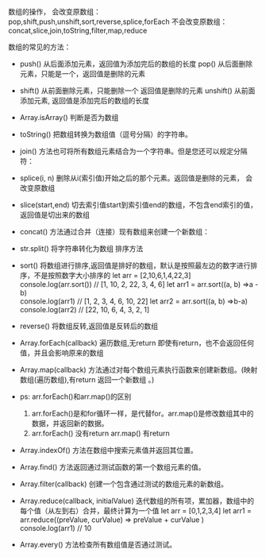 数组的操作，
会改变原数组：pop,shift,push,unshift,sort,reverse,splice,forEach
不会改变原数组：concat,slice,join,toString,filter,map,reduce

数组的常见的方法： 
- push() 从后面添加元素，返回值为添加完后的数组的长度  pop() 从后面删除元素，只能是一个，返回值是删除的元素
- shift() 从前面删除元素，只能删除一个 返回值是删除的元素  unshift()  从前面添加元素, 返回值是添加完后的数组的长度
- Array.isArray()   判断是否为数组  
- toString() 把数组转换为数组值（逗号分隔）的字符串。
- join() 方法也可将所有数组元素结合为一个字符串。但是您还可以规定分隔符：
- splice(i, n) 删除从i(索引值)开始之后的那个元素。返回值是删除的元素， 会改变原数组   
- slice(start,end) 切去索引值start到索引值end的数组，不包含end索引的值，返回值是切出来的数组
- concat() 方法通过合并（连接）现有数组来创建一个新数组：
- str.split() 将字符串转化为数组
排序方法
- sort() 将数组进行排序,返回值是排好的数组，默认是按照最左边的数字进行排序，不是按照数字大小排序的
        let arr = [2,10,6,1,4,22,3]
        console.log(arr.sort())   // [1, 10, 2, 22, 3, 4, 6]
        let arr1 = arr.sort((a, b) =>a - b)  
        console.log(arr1)   // [1, 2, 3, 4, 6, 10, 22]
        let arr2 = arr.sort((a, b) =>b-a)  
        console.log(arr2)  // [22, 10, 6, 4, 3, 2, 1]
- reverse()  将数组反转,返回值是反转后的数组

- Array.forEach(callback) 遍历数组,无return  即使有return，也不会返回任何值，并且会影响原来的数组
- Array.map(callback)  方法通过对每个数组元素执行函数来创建新数组。(映射数组(遍历数组),有return 返回一个新数组 。)
- ps: arr.forEach()和arr.map()的区别 
    1. arr.forEach()是和for循环一样，是代替for。arr.map()是修改数组其中的数据，并返回新的数据。
    2. arr.forEach() 没有return  arr.map() 有return

- Array.indexOf()   方法在数组中搜索元素值并返回其位置。
- Array.find() 方法返回通过测试函数的第一个数组元素的值。
- Array.filter(callback)  创建一个包含通过测试的数组元素的新数组。

- Array.reduce(callback, initialValue)  迭代数组的所有项，累加器，数组中的每个值（从左到右）合并，最终计算为一个值
    let arr = [0,1,2,3,4]
    let arr1 = arr.reduce((preValue, curValue) => 
        preValue + curValue
    )
    console.log(arr1)    // 10

- Array.every() 方法检查所有数组值是否通过测试。